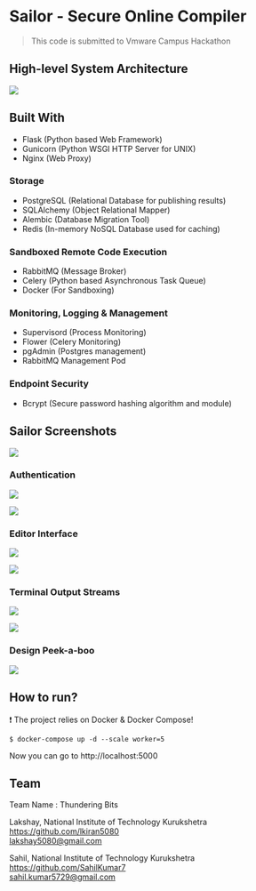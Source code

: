 # Sailor - Secure Online Compiler

> This code is submitted to Vmware Campus Hackathon

## High-level System Architecture

![](./project/architecture.png)

## Built With

- Flask (Python based Web Framework)
- Gunicorn (Python WSGI HTTP Server for UNIX)
- Nginx (Web Proxy)

### Storage

- PostgreSQL (Relational Database for publishing results)
- SQLAlchemy (Object Relational Mapper)
- Alembic (Database Migration Tool)
- Redis (In-memory NoSQL Database used for caching)

### Sandboxed Remote Code Execution

- RabbitMQ (Message Broker)
- Celery (Python based Asynchronous Task Queue)
- Docker (For Sandboxing)

### Monitoring, Logging & Management

- Supervisord (Process Monitoring)
- Flower (Celery Monitoring)
- pgAdmin (Postgres management)
- RabbitMQ Management Pod

### Endpoint Security

- Bcrypt (Secure password hashing algorithm and module)

## Sailor Screenshots

![](./project/sailor01.png)

### Authentication

![](./project/login.png)

![](./project/registeration.png)

### Editor Interface

![](./project/editor0.png)

![](./project/editor.png)

### Terminal Output Streams

![](./project/output.png)

![](./project/stderr.png)

### Design Peek-a-boo

![](./project/sailor02.png)

## How to run?

:exclamation: The project relies on Docker & Docker Compose!

```
$ docker-compose up -d --scale worker=5
```

Now you can go to http://localhost:5000

## Team

Team Name : Thundering Bits

Lakshay, National Institute of Technology Kurukshetra  
https://github.com/lkiran5080  
lakshay5080@gmail.com

Sahil, National Institute of Technology Kurukshetra  
https://github.com/SahilKumar7  
sahil.kumar5729@gmail.com
